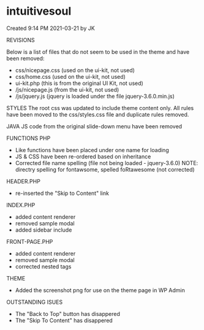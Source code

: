 # intuitivesoul

Created 9:14 PM 2021-03-21 by JK

REVISIONS

Below is a list of files that do not seem to be used in the theme and have been removed:
- css/nicepage.css (used on the ui-kit, not used)
- css/home.css (used on the ui-kit, not used)
- ui-kit.php (this is from the original UI Kit, not used)
- /js/nicepage.js (from the ui-kit, not used)
- /js/jquery.js (jquery is loaded under the file jquery-3.6.0.min.js)

STYLES
The root css was updated to include theme content only. All rules have been moved to the css/styles.css file and duplicate rules removed.

JAVA
JS code from the original slide-down menu have been removed

FUNCTIONS PHP
- Like functions have been placed under one name for loading
- JS & CSS have been re-ordered based on inheritance
- Corrected file name spelling (file not being loaded - jquery-3.6.0) NOTE: directry spelling for fontawsome, spelled foRtawesome (not corrected)

HEADER.PHP
- re-inserted the "Skip to Content" link

INDEX.PHP
- added content renderer
- removed sample modal
- added sidebar include

FRONT-PAGE.PHP
- added content renderer
- removed sample modal
- corrected nested tags

THEME
- Added the screenshot png for use on the theme page in WP Admin

OUTSTANDING ISUES
- The "Back to Top" button has disappered
- The "Skip To Content" has disappered
